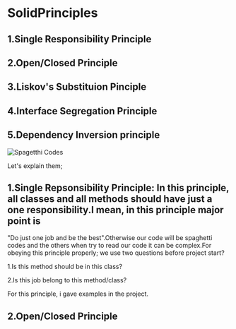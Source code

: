# SolidPrinciples

## 1.Single Responsibility Principle

## 2.Open/Closed Principle


## 3.Liskov's Substituion Pinciple

## 4.Interface Segregation Principle

## 5.Dependency Inversion principle

![Spagetthi Codes](https://miro.medium.com/max/700/1*gpkPRXT8loz0xHrkC-pnMg.png)


Let's explain them;


## 1.Single Repsonsibility Principle: In this principle, all classes and all methods should have just a one responsibility.I mean, in this principle major point is 
"Do just one job and be the best".Otherwise our code will be spaghetti codes and the others when try to read our code it can be complex.For obeying this principle properly;
we use two questions before project start?

1.Is this method should be in this class?

2.Is this job belong to this method/class?


For this principle, i gave examples in the project.

## 2.Open/Closed Principle

